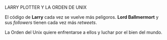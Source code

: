 LARRY PLOTTER Y LA ORDEN DE UNIX

El código de **Larry** cada vez se vuelve más peligoros.
**Lord Ballmermort** y sus *followers* tienen cada vez más *retweets*.

La Orden del Unix quiere enfrentarse a ellos y luchar por el bien del mundo.
